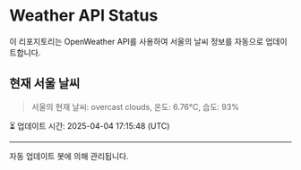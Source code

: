 
# Weather API Status

이 리포지토리는 OpenWeather API를 사용하여 서울의 날씨 정보를 자동으로 업데이트합니다.

## 현재 서울 날씨
> 서울의 현재 날씨: overcast clouds, 온도: 6.76°C, 습도: 93%

⏳ 업데이트 시간: 2025-04-04 17:15:48 (UTC)

---
자동 업데이트 봇에 의해 관리됩니다.
